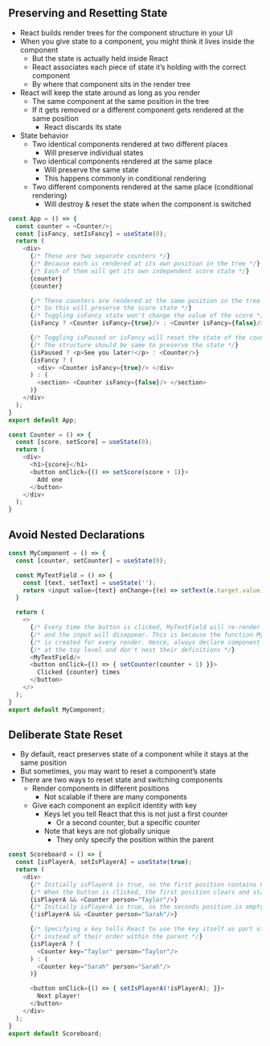 ## Preserving and Resetting State
- React builds render trees for the component structure in your UI
- When you give state to a component, you might think it lives inside the component
  - But the state is actually held inside React
  - React associates each piece of state it’s holding with the correct component
  - By where that component sits in the render tree
- React will keep the state around as long as you render
  - The same component at the same position in the tree
  - If it gets removed or a different component gets rendered at the same position
    - React discards its state
- State behavior
  - Two identical components rendered at two different places
    - Will preserve individual states
  - Two identical components rendered at the same place
    - Will preserve the same state
    - This happens commonly in conditional rendering
  - Two different components rendered at the same place (conditional rendering)
    - Will destroy & reset the state when the component is switched

```js
const App = () => {
  const counter = <Counter/>;
  const [isFancy, setIsFancy] = useState(0);
  return (
    <div>
      {/* These are two separate counters */}
      {/* Because each is rendered at its own position in the tree */}
      {/* Each of them will get its own independent score state */}
      {counter}
      {counter}

      {/* These counters are rendered at the same position in the tree */}
      {/* So this will preserve the score state */}
      {/* Toggling isFancy state won't change the value of the score */}
      {isFancy ? <Counter isFancy={true}/> : <Counter isFancy={false}/>}

      {/* Toggling isPaused or isFancy will reset the state of the counter */}
      {/* The structure should be same to preserve the state */}
      {isPaused ? <p>See you later!</p> : <Counter/>}
      {isFancy ? (
        <div> <Counter isFancy={true}/> </div>
      ) : (
        <section> <Counter isFancy={false}/> </section>
      )}
    </div>
  );
}
export default App;

const Counter = () => {
  const [score, setScore] = useState(0);
  return (
    <div>
      <h1>{score}</h1>
      <button onClick={() => setScore(score + 1)}>
        Add one
      </button>
    </div>
  );
}
```

## Avoid Nested Declarations
```js
const MyComponent = () => {
  const [counter, setCounter] = useState(0);

  const MyTextField = () => {
    const [text, setText] = useState('');
    return <input value={text} onChange={(e) => setText(e.target.value)}/>
  }

  return (
    <>
      {/* Every time the button is clicked, MyTextField will re-render */}
      {/* and the input will disappear. This is because the function MyTextField */}
      {/* is created for every render. Hence, always declare component functions */}
      {/* at the top level and don't nest their definitions */}
      <MyTextField/>
      <button onClick={() => { setCounter(counter + 1) }}>
        Clicked {counter} times
      </button>
    </>
  );
}
export default MyComponent;
```

## Deliberate State Reset
- By default, react preserves state of a component while it stays at the same position
- But sometimes, you may want to reset a component’s state
- There are two ways to reset state and switching components
  - Render components in different positions
    - Not scalable if there are many components
  - Give each component an explicit identity with key
    - Keys let you tell React that this is not just a first counter
      - Or a second counter, but a specific counter
    - Note that keys are not globally unique
      - They only specify the position within the parent

```js
const Scoreboard = () => {
  const [isPlayerA, setIsPlayerA] = useState(true);
  return (
    <div>
      {/* Initially isPlayerA is true, so the first position contains Counter state */}
      {/* When the button is clicked, the first position clears and state is destroyed */}
      {isPlayerA && <Counter person="Taylor"/>}
      {/* Initially isPlayerA is true, so the seconds position is empty */}
      {!isPlayerA && <Counter person="Sarah"/>}

      {/* Specifying a key tells React to use the key itself as part of the position */}
      {/* instead of their order within the parent */}
      {isPlayerA ? (
        <Counter key="Taylor" person="Taylor"/>
      ) : (
        <Counter key="Sarah" person="Sarah"/>
      )}

      <button onClick={() => { setIsPlayerA(!isPlayerA); }}>
        Next player!
      </button>
    </div>
  );
}
export default Scoreboard;
```
